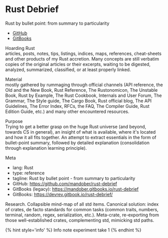 # Rust Debrief

Rust by bullet point: from summary to particularity
- [GitHub](https://github.com/mandober/rust-debrief)
- [GitBooks](https://mandober.gitbooks.io/rust-debrief)

Hoarding Rust    
articles, posts, notes, tips, listings, indices, maps, references, cheat-sheets and other products of my Rust accretion. Many concepts are still verbatim copies of the original articles or their excerpts, waiting to be digested, analyzed, summarized, classified, or at least properly linked.

Material    
mostly gathered by rummaging through official channels (API reference, the Old and the New Book, Rust Reference, The Rustonomicon, The Unstable Book, Rust by Example, The Rust Cookbook, Internals and User Forum, The Grammar, The Style guide, The Cargo Book, Rust official blog, The API Guidelines, The Error Index, RFCs, the FAQ, The Compiler Guide, Rust Edition Guide, etc.) and many other encountered resources.

Purpose    
Trying to get a better grasp on the huge Rust universe (and beyond, towards CS in general), an insight of what is available, where it's located and how it all fits together. An attempt to extract essentials in the form of bullet-point summary, followed by detailed explanation (consolidation through explanation learning principle).

Meta
- lang: Rust
- type: reference
- tagline: Rust by bullet point - from summary to particularity
- GitHub: https://github.com/mandober/rust-debrief
- GitBooks (legacy): https://mandober.gitbooks.io/rust-debrief
- GitBooks: https://devrev.gitbook.io/rust-debrief/






Research. 
Collapsible mind-map of all std items.
Canonical solution: index of crates, de facto standards for common tasks (common traits, numbers, terminal, random, regex, serialization, etc.).
Meta-crate, re-exporting from those well-established crates, complementing std, mimicking std paths.


{% hint style='info' %}
Info note experiment take 1
{% endhint %}